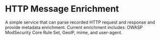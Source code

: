 # HTTP Message Enrichment

A simple service that can parse recorded HTTP request and response and provide metadata enrichment. Current enrichment includes: OWASP ModSecurity Core Rule Set, GeoIP, mime, and user-agent.
